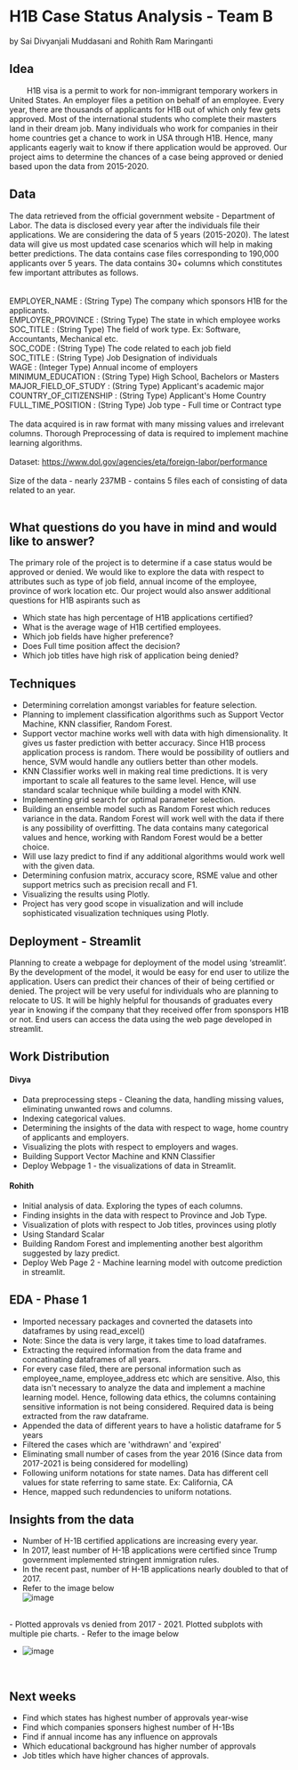 # H1B Case Status Analysis - Team B
by Sai Divyanjali Muddasani and Rohith Ram Maringanti
## Idea
  &nbsp; &nbsp; &nbsp;&nbsp;&nbsp; H1B visa is a permit to work for non-immigrant temporary workers in United States. An employer files a petition on behalf of an employee. Every year, there are thousands of applicants for H1B out of which only few gets approved. Most of the international students who complete their masters land in their dream job. Many individuals who work for companies in their home countries get a chance to work in USA through H1B. Hence, many applicants eagerly wait to know if there application would be approved. Our project aims to determine the chances of a case being approved or denied based upon the data from 2015-2020. 

## Data
The data retrieved from the official government website - Department of Labor. The data is disclosed every year after the individuals file their applications. We are considering the data of 5 years (2015-2020). The latest data will give us most updated case scenarios which will help in making better predictions. The data contains case files corresponding to 190,000 applicants over 5 years. The data contains 30+ columns which constitutes few important attributes as follows.    
<br><br>
EMPLOYER_NAME : (String Type) The company which sponsors H1B for the applicants. <br>
EMPLOYER_PROVINCE : (String Type) The state in which employee works <br>
SOC_TITLE : (String Type) The field of work type. Ex: Software, Accountants, Mechanical etc.<br>
SOC_CODE : (String Type) The code related to each job field<br>
SOC_TITLE : (String Type) Job Designation of individuals<br>
WAGE : (Integer Type) Annual income of employers <br>
MINIMUM_EDUCATION : (String Type) High School, Bachelors or Masters <br>
MAJOR_FIELD_OF_STUDY : (String Type) Applicant's academic major<br>
COUNTRY_OF_CITIZENSHIP : (String Type) Applicant's Home Country <br>
FULL_TIME_POSITION : (String Type) Job type - Full time or Contract type
<br><br>
The data acquired is in raw format with many missing values and irrelevant columns. Thorough Preprocessing of data is required to implement machine learning algorithms. 
<br><br>
Dataset: https://www.dol.gov/agencies/eta/foreign-labor/performance <br><br>
Size of the data - nearly 237MB - contains 5 files each of consisting of data related to an year.<br><br>

## What questions do you have in mind and would like to answer?
The primary role of the project is to determine if a case status would be approved or denied. We would like to explore the data with respect to attributes such as type of job field, annual income of the employee, province of work location etc. Our project would also answer additional questions for H1B aspirants such as<br>
- Which state has high percentage of H1B applications certified? 
- What is the average wage of H1B certified employees. 
- Which job fields have higher preference?
- Does Full time position affect the decision?
- Which job titles have high risk of application being denied?

## Techniques
- Determining correlation amongst variables for feature selection. 
- Planning to implement classification algorithms such as Support Vector Machine, KNN classifier, Random Forest.
- Support vector machine works well with data with high dimensionality. It gives us faster prediction with better accuracy. Since H1B process application process is random. There would be possibility of outliers and hence, SVM would handle any outliers better than other models. <br>
- KNN Classifier works well in making real time predictions. It is very important to scale all features to the same level. Hence, will use standard scalar technique while building a model with KNN. 
- Implementing grid search for optimal parameter selection.
- Building an ensemble model such as Random Forest which reduces variance in the data. Random Forest will work well with the data if there is any possibility of overfitting. The data contains many categorical values and hence, working with Random Forest would be a better choice.
- Will use lazy predict to find if any additional algorithms would work well with the given data. 
- Determining confusion matrix, accuracy score, RSME value and other support metrics such as precision recall and F1. 
- Visualizing the results using Plotly. 
- Project has very good scope in visualization and will include sophisticated visualization techniques using Plotly.  


## Deployment - Streamlit
Planning to create a webpage for deployment of the model using ‘streamlit’. By the development of the model, it would be easy for end user to utilize the application. Users can predict their chances of their of being certified or denied. The project will be very useful for individuals who are planning to relocate to US. It will be highly helpful for thousands of graduates every year in knowing if the company that they received offer from sponspors H1B or not. End users can access the data using the web page developed in streamlit.  

## Work Distribution
#### Divya
- Data preprocessing steps - Cleaning the data, handling missing values, eliminating unwanted rows and columns.
- Indexing categorical values. 
- Determining the insights of the data with respect to wage, home country of applicants and employers. 
- Visualizing the plots with respect to employers and wages. 
- Building Support Vector Machine and KNN Classifier
- Deploy Webpage 1 - the visualizations of data in Streamlit. 
#### Rohith
- Initial analysis of data. Exploring the types of each columns. 
- Finding insights in the data with respect to Province and Job Type. 
- Visualization of plots with respect to Job titles, provinces using plotly
- Using Standard Scalar
- Building Random Forest and implementing another best algorithm suggested by lazy predict.
- Deploy Web Page 2 - Machine learning model with outcome prediction in streamlit. 

## EDA - Phase 1
- Imported necessary packages and covnerted the datasets into dataframes by using read_excel()
- Note: Since the data is very large, it takes time to load dataframes. 
- Extracting the required information from the data frame and concatinating dataframes of all years.
- For every case filed, there are personal information such as employee_name, employee_address etc which are sensitive. Also, this data isn't necessary to analyze the data and implement a machine learning model. Hence, following data ethics, the columns containing sensitive information is not being considered. Required data is being extracted from the raw dataframe.
- Appended the data of different years to have a holistic dataframe for 5 years
- Filtered the cases which are 'withdrawn' and 'expired'
- Eliminating small number of cases from the year 2016 (Since data from 2017-2021 is being considered for modelling)
- Following uniform notations for state names. Data has different cell values for state referring to same state. Ex: California, CA
- Hence, mapped such redundencies to uniform notations. 
## Insights from the data
- Number of H-1B certified applications are increasing every year. 
- In 2017, least number of H-1B applications were certified since Trump government implemented stringent immigration rules. 
- In the recent past, number of H-1B applications nearly doubled to that of 2017. 
- Refer to the image below <br>
![image](https://user-images.githubusercontent.com/93351186/154819652-5ed94486-fd21-428c-b2ba-10ef9e8a7932.png)
<br>
- Plotted approvals vs denied from 2017 - 2021. Plotted subplots with multiple pie charts. 
- Refer to the image below <br>

- ![image](https://user-images.githubusercontent.com/93351186/154819766-bb03554a-1cc4-49f6-8d6b-0071dbdb009a.png)

<br>

## Next weeks
- Find which states has highest number of approvals year-wise
- Find which companies sponsers highest number of H-1Bs 
- Find if annual income has any influence on approvals
- Which educational background has higher number of approvals
- Job titles which have higher chances of approvals. 

